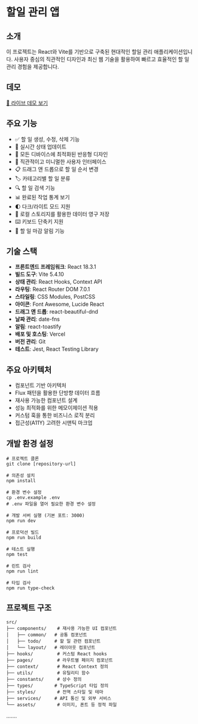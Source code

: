 # 할일 관리 앱

## 소개

이 프로젝트는 React와 Vite를 기반으로 구축된 현대적인 할일 관리 애플리케이션입니다. 사용자 중심의 직관적인 디자인과 최신 웹 기술을 활용하여 빠르고 효율적인 할 일 관리 경험을 제공합니다.

## 데모

[🔗 라이브 데모 보기](https://todo-kohl-delta.vercel.app)

## 주요 기능

- ✅ 할 일 생성, 수정, 삭제 기능
- 🔄 실시간 상태 업데이트
- 📱 모든 디바이스에 최적화된 반응형 디자인
- 🎨 직관적이고 미니멀한 사용자 인터페이스
- 📋 드래그 앤 드롭으로 할 일 순서 변경
- 🏷️ 카테고리별 할 일 분류
- 🔍 할 일 검색 기능
- 📊 완료된 작업 통계 보기
- 🌓 다크/라이트 모드 지원
- 💾 로컬 스토리지를 활용한 데이터 영구 저장
- ⌨️ 키보드 단축키 지원
- 🔔 할 일 마감 알림 기능

## 기술 스택

- **프론트엔드 프레임워크**: React 18.3.1
- **빌드 도구**: Vite 5.4.10
- **상태 관리**: React Hooks, Context API
- **라우팅**: React Router DOM 7.0.1
- **스타일링**: CSS Modules, PostCSS
- **아이콘**: Font Awesome, Lucide React
- **드래그 앤 드롭**: react-beautiful-dnd
- **날짜 관리**: date-fns
- **알림**: react-toastify
- **배포 및 호스팅**: Vercel
- **버전 관리**: Git
- **테스트**: Jest, React Testing Library

## 주요 아키텍처

- 컴포넌트 기반 아키텍처
- Flux 패턴을 활용한 단방향 데이터 흐름
- 재사용 가능한 컴포넌트 설계
- 성능 최적화를 위한 메모이제이션 적용
- 커스텀 훅을 통한 비즈니스 로직 분리
- 접근성(A11Y) 고려한 시맨틱 마크업

## 개발 환경 설정

```shell script
# 프로젝트 클론
git clone [repository-url]

# 의존성 설치
npm install

# 환경 변수 설정
cp .env.example .env
# .env 파일을 열어 필요한 환경 변수 설정

# 개발 서버 실행 (기본 포트: 3000)
npm run dev

# 프로덕션 빌드
npm run build

# 테스트 실행
npm test

# 린트 검사
npm run lint

# 타입 검사
npm run type-check
```

## 프로젝트 구조

```
src/
├── components/    # 재사용 가능한 UI 컴포넌트
│   ├── common/   # 공통 컴포넌트
│   ├── todo/     # 할 일 관련 컴포넌트
│   └── layout/   # 레이아웃 컴포넌트
├── hooks/         # 커스텀 React hooks
├── pages/         # 라우트별 페이지 컴포넌트
├── context/       # React Context 정의
├── utils/         # 유틸리티 함수
├── constants/     # 상수 정의
├── types/        # TypeScript 타입 정의
├── styles/        # 전역 스타일 및 테마
├── services/     # API 통신 및 외부 서비스
└── assets/        # 이미지, 폰트 등 정적 파일
```

.......